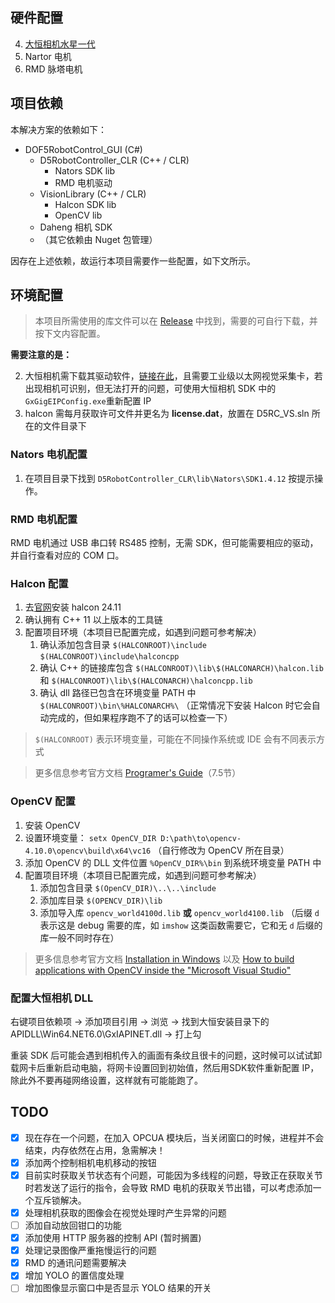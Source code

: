 ﻿## 硬件配置

4. [大恒相机水星一代](https://www.daheng-imaging.com/downloads/)
5. Nartor 电机
6. RMD 脉塔电机

## 项目依赖

本解决方案的依赖如下：
- DOF5RobotControl_GUI (C#)
	- D5RobotController_CLR (C++ / CLR)
		- Nators SDK lib
		- RMD 电机驱动
	- VisionLibrary (C++ / CLR)
		- Halcon SDK lib 
		- OpenCV lib
	- Daheng 相机 SDK
	- （其它依赖由 Nuget 包管理）

因存在上述依赖，故运行本项目需要作一些配置，如下文所示。

## 环境配置

> 本项目所需使用的库文件可以在 [Release](https://github.com/drawal001/D5RC_VS/releases/tag/v0.1.0) 中找到，需要的可自行下载，并按下文内容配置。

**需要注意的是：**

2. 大恒相机需下载其驱动软件，[链接在此](https://www.daheng-imaging.com/downloads/)，且需要工业级以太网视觉采集卡，若出现相机可识别，但无法打开的问题，可使用大恒相机 SDK 中的`GxGigEIPConfig.exe`重新配置 IP
3. halcon 需每月获取许可文件并更名为 **license.dat**，放置在 D5RC_VS.sln 所在的文件目录下

### Nators 电机配置

1. 在项目目录下找到 `D5RobotController_CLR\lib\Nators\SDK1.4.12` 按提示操作。

### RMD 电机配置

RMD 电机通过 USB 串口转 RS485 控制，无需 SDK，但可能需要相应的驱动，并自行查看对应的 COM 口。

### Halcon 配置

1. 去[官网](https://www.mvtec.com/cn/downloads)安装 halcon 24.11
1. 确认拥有 C++ 11 以上版本的工具链
1. 配置项目环境（本项目已配置完成，如遇到问题可参考解决）
	1. 确认添加包含目录  `$(HALCONROOT)\include` `$(HALCONROOT)\include\halconcpp`
	1. 确认 C++ 的链接库包含 `$(HALCONROOT)\lib\$(HALCONARCH)\halcon.lib` 和 `$(HALCONROOT)\lib\$(HALCONARCH)\halconcpp.lib`
	1. 确认 dll 路径已包含在环境变量 PATH 中 `$(HALCONROOT)\bin\%HALCONARCH%\` （正常情况下安装 Halcon 时它会自动完成的，但如果程序跑不了的话可以检查一下）

> `$(HALCONROOT)` 表示环境变量，可能在不同操作系统或 IDE 会有不同表示方式

> 更多信息参考官方文档 [Programer's Guide](https://www.mvtec.com/fileadmin/Redaktion/mvtec.com/products/halcon/documentation/halcon/programmers_guide.pdf)（7.5节）

### OpenCV 配置

1. 安装 OpenCV
1. 设置环境变量： `setx OpenCV_DIR D:\path\to\opencv-4.10.0\opencv\build\x64\vc16` （自行修改为 OpenCV 所在目录）
1. 添加 OpenCV 的 DLL 文件位置 `%OpenCV_DIR%\bin` 到系统环境变量 PATH 中  
1. 配置项目环境（本项目已配置完成，如遇到问题可参考解决）
	1. 添加包含目录 `$(OpenCV_DIR)\..\..\include`
	1. 添加库目录 `$(OPENCV_DIR)\lib`
	1. 添加导入库 `opencv_world4100d.lib` **或** `opencv_world4100.lib` （后缀 `d` 表示这是 debug 需要的库，如 `imshow` 这类函数需要它，它和无 `d` 后缀的库一般不同时存在）

> 更多信息参考官方文档 [Installation in Windows](https://docs.opencv.org/4.x/d3/d52/tutorial_windows_install.html#tutorial_windows_install_path) 以及 [How to build applications with OpenCV inside the "Microsoft Visual Studio"](https://docs.opencv.org/4.x/dd/d6e/tutorial_windows_visual_studio_opencv.html)

### 配置大恒相机 DLL

右键项目依赖项 -> 添加项目引用 -> 浏览 -> 找到大恒安装目录下的 APIDLL\Win64\.NET6.0\GxIAPINET.dll -> 打上勾

重装 SDK 后可能会遇到相机传入的画面有条纹且很卡的问题，这时候可以试试卸载网卡后重新启动电脑，将网卡设置回到初始值，然后用SDK软件重新配置 IP，除此外不要再碰网络设置，这样就有可能能跑了。

## TODO

- [x] 现在存在一个问题，在加入 OPCUA 模块后，当关闭窗口的时候，进程并不会结束，内存依然在占用，急需解决！
- [x] 添加两个控制相机电机移动的按钮
- [x] 目前实时获取关节状态有个问题，可能因为多线程的问题，导致正在获取关节时若发送了运行的指令，会导致 RMD 电机的获取关节出错，可以考虑添加一个互斥锁解决。
- [x] 处理相机获取的图像会在视觉处理时产生异常的问题
- [ ] 添加自动放回钳口的功能
- [x] 添加使用 HTTP 服务器的控制 API (暂时搁置)
- [x] 处理记录图像严重拖慢运行的问题
- [x] RMD 的通讯问题需要解决
- [x] 增加 YOLO 的置信度处理
- [ ] 增加图像显示窗口中是否显示 YOLO 结果的开关
